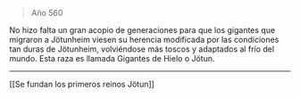 > Año 560

No hizo falta un gran acopio de generaciones para que los gigantes que migraron a Jötunheim viesen su herencia modificada por las condiciones tan duras de Jötunheim, volviéndose más toscos y adaptados al frío del mundo. Esta raza es llamada Gigantes de Hielo o Jötun.

---

[[Se fundan los primeros reinos Jötun]]